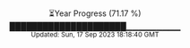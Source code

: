 <p align="center">
⏳Year Progress (71.17 %) <br>
█████████████████████▁▁▁▁▁▁▁▁▁ <br>
<sub>Updated: Sun, 17 Sep 2023 18:18:40 GMT</sub>
</p>

